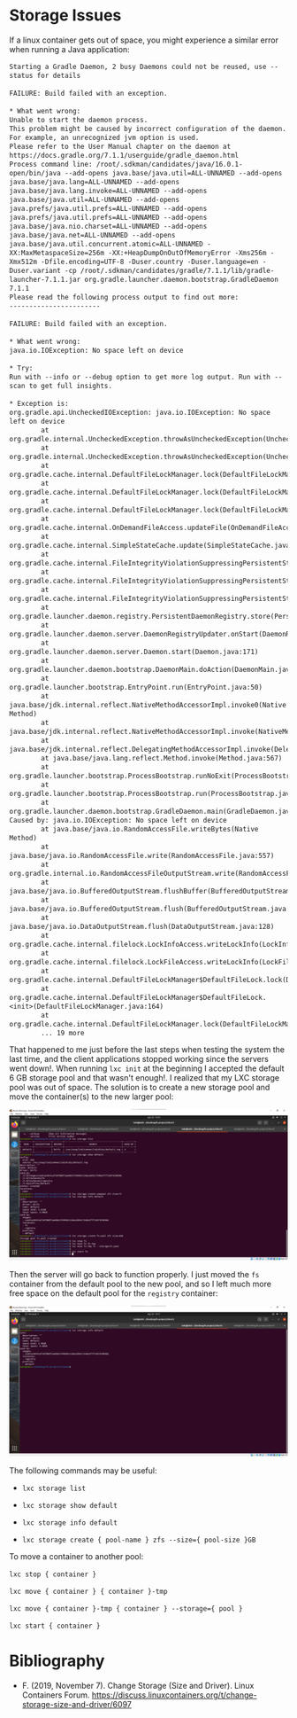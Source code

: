 <!-- Copyright (c) 2021 Tobias Briones. All rights reserved. -->
<!-- SPDX-License-Identifier: BSD-3-Clause -->
<!-- This file is part of https://github.com/tobiasbriones/cp-unah-mm545-distributed-text-file-system -->

# Storage Issues

If a linux container gets out of space, you might experience a similar error when running a Java
application:

```
Starting a Gradle Daemon, 2 busy Daemons could not be reused, use --status for details

FAILURE: Build failed with an exception.

* What went wrong:
Unable to start the daemon process.
This problem might be caused by incorrect configuration of the daemon.
For example, an unrecognized jvm option is used.
Please refer to the User Manual chapter on the daemon at https://docs.gradle.org/7.1.1/userguide/gradle_daemon.html
Process command line: /root/.sdkman/candidates/java/16.0.1-open/bin/java --add-opens java.base/java.util=ALL-UNNAMED --add-opens java.base/java.lang=ALL-UNNAMED --add-opens java.base/java.lang.invoke=ALL-UNNAMED --add-opens java.base/java.util=ALL-UNNAMED --add-opens java.prefs/java.util.prefs=ALL-UNNAMED --add-opens java.prefs/java.util.prefs=ALL-UNNAMED --add-opens java.base/java.nio.charset=ALL-UNNAMED --add-opens java.base/java.net=ALL-UNNAMED --add-opens java.base/java.util.concurrent.atomic=ALL-UNNAMED -XX:MaxMetaspaceSize=256m -XX:+HeapDumpOnOutOfMemoryError -Xms256m -Xmx512m -Dfile.encoding=UTF-8 -Duser.country -Duser.language=en -Duser.variant -cp /root/.sdkman/candidates/gradle/7.1.1/lib/gradle-launcher-7.1.1.jar org.gradle.launcher.daemon.bootstrap.GradleDaemon 7.1.1
Please read the following process output to find out more:
-----------------------

FAILURE: Build failed with an exception.

* What went wrong:
java.io.IOException: No space left on device

* Try:
Run with --info or --debug option to get more log output. Run with --scan to get full insights.

* Exception is:
org.gradle.api.UncheckedIOException: java.io.IOException: No space left on device
        at org.gradle.internal.UncheckedException.throwAsUncheckedException(UncheckedException.java:61)
        at org.gradle.internal.UncheckedException.throwAsUncheckedException(UncheckedException.java:41)
        at org.gradle.cache.internal.DefaultFileLockManager.lock(DefaultFileLockManager.java:113)
        at org.gradle.cache.internal.DefaultFileLockManager.lock(DefaultFileLockManager.java:96)
        at org.gradle.cache.internal.DefaultFileLockManager.lock(DefaultFileLockManager.java:91)
        at org.gradle.cache.internal.OnDemandFileAccess.updateFile(OnDemandFileAccess.java:51)
        at org.gradle.cache.internal.SimpleStateCache.update(SimpleStateCache.java:87)
        at org.gradle.cache.internal.FileIntegrityViolationSuppressingPersistentStateCacheDecorator$1.create(FileIntegrityViolationSuppressingPersistentStateCacheDecorator.java:50)
        at org.gradle.cache.internal.FileIntegrityViolationSuppressingPersistentStateCacheDecorator.doUpdate(FileIntegrityViolationSuppressingPersistentStateCacheDecorator.java:67)
        at org.gradle.cache.internal.FileIntegrityViolationSuppressingPersistentStateCacheDecorator.update(FileIntegrityViolationSuppressingPersistentStateCacheDecorator.java:47)
        at org.gradle.launcher.daemon.registry.PersistentDaemonRegistry.store(PersistentDaemonRegistry.java:232)
        at org.gradle.launcher.daemon.server.DaemonRegistryUpdater.onStart(DaemonRegistryUpdater.java:80)
        at org.gradle.launcher.daemon.server.Daemon.start(Daemon.java:171)
        at org.gradle.launcher.daemon.bootstrap.DaemonMain.doAction(DaemonMain.java:125)
        at org.gradle.launcher.bootstrap.EntryPoint.run(EntryPoint.java:50)
        at java.base/jdk.internal.reflect.NativeMethodAccessorImpl.invoke0(Native Method)
        at java.base/jdk.internal.reflect.NativeMethodAccessorImpl.invoke(NativeMethodAccessorImpl.java:78)
        at java.base/jdk.internal.reflect.DelegatingMethodAccessorImpl.invoke(DelegatingMethodAccessorImpl.java:43)
        at java.base/java.lang.reflect.Method.invoke(Method.java:567)
        at org.gradle.launcher.bootstrap.ProcessBootstrap.runNoExit(ProcessBootstrap.java:60)
        at org.gradle.launcher.bootstrap.ProcessBootstrap.run(ProcessBootstrap.java:37)
        at org.gradle.launcher.daemon.bootstrap.GradleDaemon.main(GradleDaemon.java:22)
Caused by: java.io.IOException: No space left on device
        at java.base/java.io.RandomAccessFile.writeBytes(Native Method)
        at java.base/java.io.RandomAccessFile.write(RandomAccessFile.java:557)
        at org.gradle.internal.io.RandomAccessFileOutputStream.write(RandomAccessFileOutputStream.java:46)
        at java.base/java.io.BufferedOutputStream.flushBuffer(BufferedOutputStream.java:81)
        at java.base/java.io.BufferedOutputStream.flush(BufferedOutputStream.java:142)
        at java.base/java.io.DataOutputStream.flush(DataOutputStream.java:128)
        at org.gradle.cache.internal.filelock.LockInfoAccess.writeLockInfo(LockInfoAccess.java:63)
        at org.gradle.cache.internal.filelock.LockFileAccess.writeLockInfo(LockFileAccess.java:48)
        at org.gradle.cache.internal.DefaultFileLockManager$DefaultFileLock.lock(DefaultFileLockManager.java:323)
        at org.gradle.cache.internal.DefaultFileLockManager$DefaultFileLock.<init>(DefaultFileLockManager.java:164)
        at org.gradle.cache.internal.DefaultFileLockManager.lock(DefaultFileLockManager.java:110)
        ... 19 more
```

That happened to me just before the last steps when testing the system the last time, and the client
applications stopped working since the servers went down!. When running `lxc init` at the beginning
I accepted the default 6 GB storage pool and that wasn't enough!. I realized that my LXC storage
pool was out of space. The solution is to create a new storage pool and move the container(s) to the
new larger pool:

![Move Container to New Storage Pool](./move-container-to-new-storage-pool.png)

Then the server will go back to function properly. I just moved the `fs` container from the default
pool to the new pool, and so I left much more free space on the default pool for the `registry`
container:

![New Default Storage Pool](./new-def-storage-pool-info.png)

The following commands may be useful:

- `lxc storage list`
  
- `lxc storage show default`
  
- `lxc storage info default`

- `lxc storage create { pool-name } zfs --size={ pool-size }GB`

To move a container to another pool:

`lxc stop { container }`

`lxc move { container } { container }-tmp`

`lxc move { container }-tmp { container } --storage={ pool }`

`lxc start { container }`

# Bibliography

- F. (2019, November 7). Change Storage (Size and Driver). Linux Containers
  Forum. https://discuss.linuxcontainers.org/t/change-storage-size-and-driver/6097
